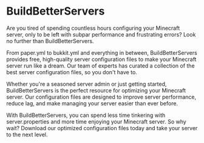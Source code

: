 # BuildBetterServers

Are you tired of spending countless hours configuring your Minecraft server, only to be left with subpar performance and frustrating errors? Look no further than BuildBetterServers.

From paper.yml to bukkit.yml and everything in between, BuildBetterServers provides free, high-quality server configuration files to make your Minecraft server run like a dream. Our team of experts has curated a collection of the best server configuration files, so you don't have to.

Whether you're a seasoned server admin or just getting started, BuildBetterServers is the perfect resource for optimizing your Minecraft server. Our configuration files are designed to improve server performance, reduce lag, and make managing your server easier than ever before.

With BuildBetterServers, you can spend less time tinkering with server.properties and more time enjoying your Minecraft server. So why wait? Download our optimized configuration files today and take your server to the next level.
